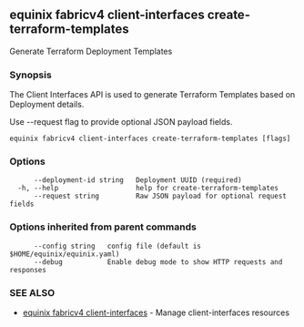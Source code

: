 ## equinix fabricv4 client-interfaces create-terraform-templates

Generate Terraform Deployment Templates

### Synopsis

The Client Interfaces API is used to generate Terraform Templates based on Deployment details.

Use --request flag to provide optional JSON payload fields.

```
equinix fabricv4 client-interfaces create-terraform-templates [flags]
```

### Options

```
      --deployment-id string   Deployment UUID (required)
  -h, --help                   help for create-terraform-templates
      --request string         Raw JSON payload for optional request fields
```

### Options inherited from parent commands

```
      --config string   config file (default is $HOME/equinix/equinix.yaml)
      --debug           Enable debug mode to show HTTP requests and responses
```

### SEE ALSO

* [equinix fabricv4 client-interfaces](equinix_fabricv4_client-interfaces.md)	 - Manage client-interfaces resources

